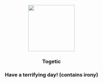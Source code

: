 <p align="center">
    <img src="https://raw.githubusercontent.com/PokeAPI/sprites/master/sprites/pokemon/176.png" width="150" height="150">
</p>
<h3 align="center"> <b>Togetic</b></h3>
<h3 align="center">Have a terrifying day! (contains irony)</h3>
